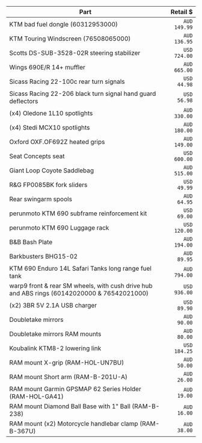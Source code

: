 | Part                                                                                         | Retail $      |
| -------------------------------------------------------------------------------------------- | ------------: |
| KTM bad fuel dongle (60312953000)                                                            | `AUD  149.99` |
| KTM Touring Windscreen (76508065000)                                                         | `AUD  136.95` |
| Scotts DS-SUB-3528-02R steering stabilizer                                                   | `USD  724.00` |
| Wings 690E/R 14+ muffler                                                                     | `AUD  665.00` |
| Sicass Racing 22-100c rear turn signals                                                      | `USD   44.98` |
| Sicass Racing 22-206 black turn signal hand guard deflectors                                 | `USD   56.98` |
| (x4) Oledone 1L10 spotlights                                                                 | `AUD  330.00` |
| (x4) Stedi MCX10 spotlights                                                                  | `AUD  180.00` |
| Oxford OXF.OF692Z heated grips                                                               | `AUD  149.00` |
| Seat Concepts seat                                                                           | `USD  600.00` |
| Giant Loop Coyote Saddlebag                                                                  | `AUD  515.00` |
| R&G FP0085BK fork sliders                                                                    | `USD   49.99` |
| Rear swingarm spools                                                                         | `AUD   64.95` |
| perunmoto KTM 690 subframe reinforcement kit                                                 | `USD   69.00` |
| perunmoto KTM 690 Luggage rack                                                               | `USD  120.00` |
| B&B Bash Plate                                                                               | `AUD  194.00` |
| Barkbusters BHG15-02                                                                         | `AUD   89.95` |
| KTM 690 Enduro 14L Safari Tanks long range fuel tank                                         | `AUD  794.00` |
| warp9 front & rear SM wheels, with cush drive hub and ABS rings (60142020000 & 76542021000)  | `USD  936.00` |
| (x2) 3BR 5V 2.1A USB charger                                                                 | `USD   89.90` |
| Doubletake mirrors                                                                           | `AUD   90.00` |
| Doubletake mirrors RAM mounts                                                                | `AUD   80.00` |
| Koubalink KTM8-2 lowering link                                                               | `USD  184.25` |
| RAM mount X-grip (RAM-HOL-UN7BU)                                                             | `AUD   50.00` |
| RAM mount Short arm (RAM-B-201U-A)                                                           | `AUD   26.00` |
| RAM mount Garmin GPSMAP 62 Series Holder (RAM-HOL-GA41)                                      | `AUD   19.00` |
| RAM mount Diamond Ball Base with 1" Ball (RAM-B-238)                                         | `AUD   16.00` |
| RAM mount (x2) Motorcycle handlebar clamp (RAM-B-367U)                                       | `AUD   38.00` |
